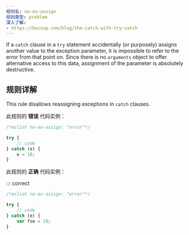 ```yaml
---
规则名: no-ex-assign
规则类型: problem
深入了解:
- https://bocoup.com/blog/the-catch-with-try-catch
---
```




If a `catch` clause in a `try` statement accidentally (or purposely) assigns another value to the exception parameter, it is impossible to refer to the error from that point on.
Since there is no `arguments` object to offer alternative access to this data, assignment of the parameter is absolutely destructive.

## 规则详解

This rule disallows reassigning exceptions in `catch` clauses.

此规则的 **错误** 代码实例：



```js
/*eslint no-ex-assign: "error"*/

try {
    // code
} catch (e) {
    e = 10;
}
```

此规则的 **正确** 代码实例：

::: correct

```js
/*eslint no-ex-assign: "error"*/

try {
    // code
} catch (e) {
    var foo = 10;
}
```
